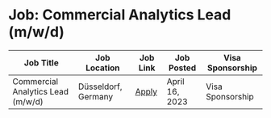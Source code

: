 # Job: Commercial Analytics Lead (m/w/d)

| Job Title | Job Location | Job Link | Job Posted | Visa Sponsorship |
| --- | --- | --- | --- | --- |
| Commercial Analytics Lead (m/w/d) | Düsseldorf, Germany | [Apply](https://picnic.app/careers/jobs/4905695/strategy--amp--analytics/d%C3%BCsseldorf-north-rhine-westphalia-germany/commercial-analytics-lead--m-w-d-) | April 16, 2023 | Visa Sponsorship |
